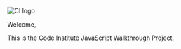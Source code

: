 ![CI logo](https://codeinstitute.s3.amazonaws.com/fullstack/ci_logo_small.png)

Welcome,

This is the Code Institute JavaScript Walkthrough Project.
